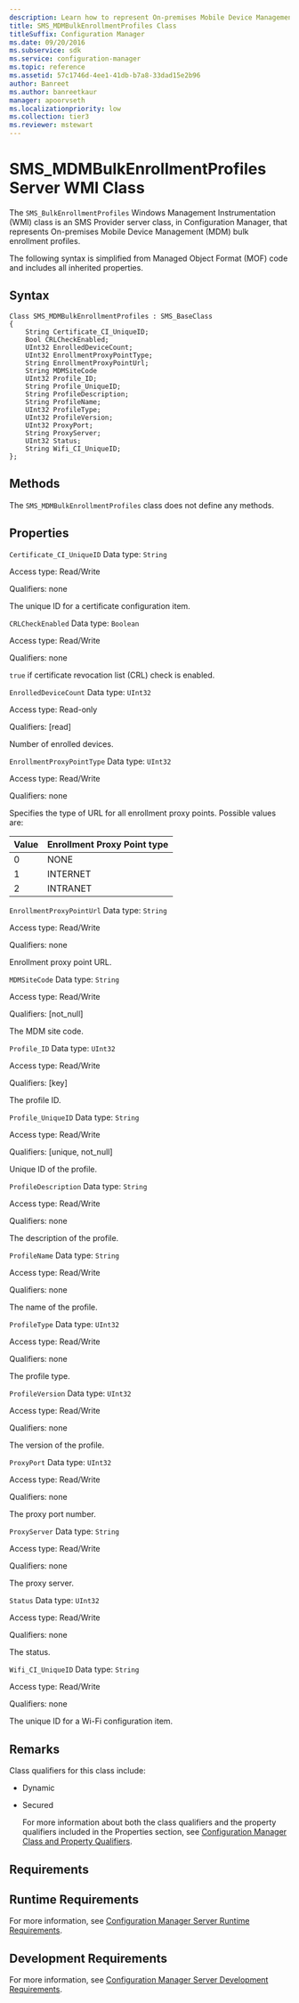 ```yaml
---
description: Learn how to represent On-premises Mobile Device Management (MDM) bulk enrollment profiles using SMS_BulkEnrollmentProfiles class.
title: SMS_MDMBulkEnrollmentProfiles Class
titleSuffix: Configuration Manager
ms.date: 09/20/2016
ms.subservice: sdk
ms.service: configuration-manager
ms.topic: reference
ms.assetid: 57c1746d-4ee1-41db-b7a8-33dad15e2b96
author: Banreet
ms.author: banreetkaur
manager: apoorvseth
ms.localizationpriority: low
ms.collection: tier3
ms.reviewer: mstewart
---
```

# SMS_MDMBulkEnrollmentProfiles Server WMI Class
The  `SMS_BulkEnrollmentProfiles` Windows Management Instrumentation (WMI) class is an SMS Provider server class, in Configuration Manager, that represents On-premises Mobile Device Management  (MDM)  bulk enrollment profiles.

 The following syntax is simplified from Managed Object Format (MOF) code and includes all inherited properties.

## Syntax

```
Class SMS_MDMBulkEnrollmentProfiles : SMS_BaseClass
{
    String Certificate_CI_UniqueID;
    Bool CRLCheckEnabled;
    UInt32 EnrolledDeviceCount;
    UInt32 EnrollmentProxyPointType;
    String EnrollmentProxyPointUrl;
    String MDMSiteCode
    UInt32 Profile_ID;
    String Profile_UniqueID;
    String ProfileDescription;
    String ProfileName;
    UInt32 ProfileType;
    UInt32 ProfileVersion;
    UInt32 ProxyPort;
    String ProxyServer;
    UInt32 Status;
    String Wifi_CI_UniqueID;
};

```

## Methods
 The `SMS_MDMBulkEnrollmentProfiles`  class does not define any methods.

## Properties
 `Certificate_CI_UniqueID`
 Data type: `String`

 Access type: Read/Write

 Qualifiers: none

 The unique ID for a certificate configuration item.

 `CRLCheckEnabled`
 Data type: `Boolean`

 Access type: Read/Write

 Qualifiers: none

 `true` if certificate revocation list (CRL) check is  enabled.

 `EnrolledDeviceCount`
 Data type: `UInt32`

 Access type: Read-only

 Qualifiers: [read]

 Number of enrolled devices.

 `EnrollmentProxyPointType`
 Data type: `UInt32`

 Access type: Read/Write

 Qualifiers: none

 Specifies the type of URL for all enrollment proxy points. Possible values are:

| Value | Enrollment Proxy Point type |
| ----- | --------------------------- |
|0|NONE|
|1|INTERNET|
|2|INTRANET|

 `EnrollmentProxyPointUrl`
 Data type: `String`

 Access type: Read/Write

 Qualifiers: none

 Enrollment proxy point URL.

 `MDMSiteCode`
 Data type: `String`

 Access type: Read/Write

 Qualifiers: [not_null]

 The MDM site code.

 `Profile_ID`
 Data type: `UInt32`

 Access type: Read/Write

 Qualifiers: [key]

 The profile ID.

 `Profile_UniqueID`
 Data type: `String`

 Access type: Read/Write

 Qualifiers: [unique, not_null]

 Unique ID of the profile.

 `ProfileDescription`
 Data type: `String`

 Access type: Read/Write

 Qualifiers: none

 The description of the profile.

 `ProfileName`
 Data type: `String`

 Access type: Read/Write

 Qualifiers: none

 The name of the profile.

 `ProfileType`
 Data type: `UInt32`

 Access type: Read/Write

 Qualifiers: none

 The profile type.

 `ProfileVersion`
 Data type: `UInt32`

 Access type: Read/Write

 Qualifiers: none

 The version of the profile.

 `ProxyPort`
 Data type: `UInt32`

 Access type: Read/Write

 Qualifiers: none

 The proxy port number.

 `ProxyServer`
 Data type: `String`

 Access type: Read/Write

 Qualifiers: none

 The proxy server.

 `Status`
 Data type: `UInt32`

 Access type: Read/Write

 Qualifiers: none

 The status.

 `Wifi_CI_UniqueID`
 Data type: `String`

 Access type: Read/Write

 Qualifiers: none

 The unique ID for a Wi-Fi configuration item.

## Remarks
 Class qualifiers for this class include:

- Dynamic

- Secured

  For more information about both the class qualifiers and the property qualifiers included in the Properties section, see [Configuration Manager Class and Property Qualifiers](../../../develop/reference/misc/class-and-property-qualifiers.md).

## Requirements

## Runtime Requirements
 For more information, see [Configuration Manager Server Runtime Requirements](../../../develop/core/reqs/server-runtime-requirements.md).

## Development Requirements
 For more information, see [Configuration Manager Server Development Requirements](../../../develop/core/reqs/server-development-requirements.md).
